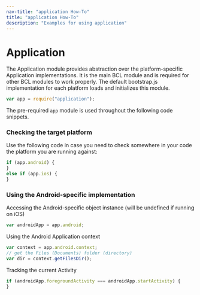 ```yaml
---
nav-title: "application How-To"
title: "application How-To"
description: "Examples for using application"
---
```

# Application
The Application module provides abstraction over the platform-specific Application implementations.
It is the main BCL module and is required for other BCL modules to work properly.
The default bootstrap.js implementation for each platform loads and initializes this module.
``` JavaScript
var app = require("application");
```
The pre-required `app` module is used throughout the following code snippets.
### Checking the target platform
Use the following code in case you need to check somewhere in your code the platform you are running against:
``` JavaScript
if (app.android) {
}
else if (app.ios) {
}
```
### Using the Android-specific implementation
Accessing the Android-specific object instance (will be undefined if running on iOS)
``` JavaScript
var androidApp = app.android;
```
Using the Android Application context
``` JavaScript
var context = app.android.context;
// get the Files (Documents) folder (directory)
var dir = context.getFilesDir();
```
Tracking the current Activity
``` JavaScript
if (androidApp.foregroundActivity === androidApp.startActivity) {
}
```
